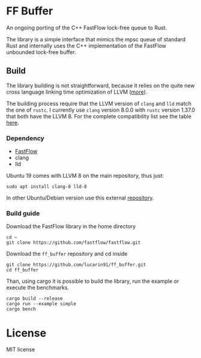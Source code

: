 # FF Buffer

An ongoing porting of the C++ FastFlow lock-free queue to Rust.

The library is a simple interface that mimics the mpsc queue of standard Rust and internally uses the C++ implementation of the FastFlow unbounded lock-free buffer.

## Build
The library building is not straightforward, because it relies on the quite new cross language linking time optimization of LLVM ([more](http://blog.llvm.org/2019/09/closing-gap-cross-language-lto-between.html)).

The building process require that the LLVM version of `clang` and `lld` match the one of `rustc`. I currently use `clang` version 8.0.0 with `rustc` version 1.37.0 that both have the LLVM 8. For the complete compatibility list see the table [here](https://doc.rust-lang.org/rustc/linker-plugin-lto.html#toolchain-compatibility).

### Dependency 
- [FastFlow](https://github.com/fastflow/fastflow)
- clang
- lld

Ubuntu 19 comes with LLVM 8 on the main repository, thus just:
```
sudo apt install clang-8 lld-8
``` 
In other Ubuntu/Debian version use this external [repository](https://apt.llvm.org/).

### Build guide

Download the FastFlow library in the home directory
```
cd ~
git clone https://github.com/fastflow/fastflow.git
```

Download the `ff_buffer` repository and cd inside 
```
git clone https://github.com/lucarin91/ff_buffer.git
cd ff_buffer
```

Than, using cargo it is possible to build the library, run the example or execute the benchmarks.
```
cargo build --release
cargo run --example simple
cargo bench
```

# License
MIT license
